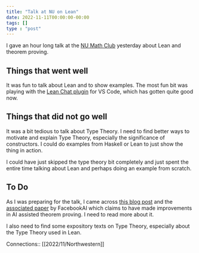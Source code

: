 ```yaml
---
title: "Talk at NU on Lean"
date: 2022-11-11T00:00:00-00:00
tags: []
type : "post"
---
```



I gave an hour long talk at the [NU Math Club](https://www.math.northwestern.edu/undergraduate/prizes-competitions-organizations/northwestern-undergraduate-math-society.html) yesterday about Lean and theorem proving. 


## Things that went well

It was fun to talk about Lean and to show examples.
The most fun bit was playing with the [Lean Chat plugin](https://marketplace.visualstudio.com/items?itemName=hoskinson-ml.lean-chat-vscode) for VS Code, which has gotten quite good now.


## Things that did not go well

It was a bit tedious to talk about Type Theory. 
I need to find better ways to motivate and explain Type Theory, especially the significance of constructors.
I could do examples from Haskell or Lean to just show the thing in action.

I could have just skipped the type theory bit completely and just spent the entire time talking about Lean and perhaps doing an example from scratch. 


## To Do

As I was preparing for the talk, I came across [this blog post](https://ai.facebook.com/blog/ai-math-theorem-proving/) and the [associated paper](https://arxiv.org/abs/2205.11491)  by FacebookAI which claims to have made improvements in AI assisted theorem proving. I need to read more about it.

I also need to find some expository texts on Type Theory, especially about the Type Theory used in Lean.

Connections:: [[2022/11/Northwestern]]